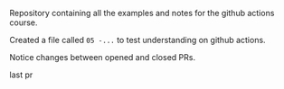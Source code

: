 Repository containing all the examples and notes for the github actions course. 

Created a file called `05 -...` to test understanding on github actions.

Notice changes between opened and closed PRs.

last pr
